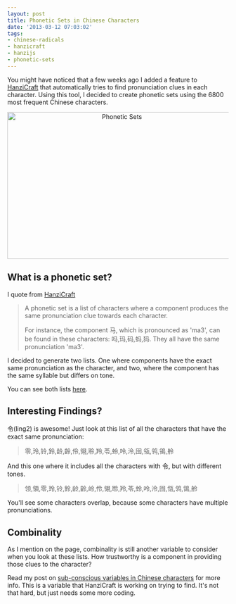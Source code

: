 ```yaml
---
layout: post
title: Phonetic Sets in Chinese Characters
date: '2013-03-12 07:03:02'
tags:
- chinese-radicals
- hanzicraft
- hanzijs
- phonetic-sets
---
```


You might have noticed that a few weeks ago I added a feature to <a href="http://hanzicraft.com" target="_blank">HanziCraft</a> that automatically tries to find pronunciation clues in each character. Using this tool, I decided to create phonetic sets using the 6800 most frequent Chinese characters.
<p style="text-align: center;"><a href="http://res.cloudinary.com/daxztt3th/image/upload/v1412837063/Screen-Shot-2013-03-12-at-12_54_18-PM_auaptr.png"><img class="aligncenter  wp-image-1478" alt="Phonetic Sets" src="http://res.cloudinary.com/daxztt3th/image/upload/v1412837063/Screen-Shot-2013-03-12-at-12_54_18-PM_auaptr.png" width="506" height="334" /></a></p>

<h2>What is a phonetic set?</h2>
I quote from <a href="http://hanzicraft.com/lists/phonetic-sets" target="_blank">HanziCraft</a>
<blockquote>A phonetic set is a list of characters where a component produces the same pronunciation clue towards each character.

For instance, the component 马, which is pronounced as 'ma3', can be found in these characters: 吗,玛,码,蚂,犸. They all have the same pronunciation 'ma3'.</blockquote>
I decided to generate two lists. One where components have the exact same pronunciation as the character, and two, where the component has the same syllable but differs on tone.

You can see both lists <a href="http://hanzicraft.com/lists/phonetic-sets" target="_blank">here</a>.
<h2>Interesting Findings?</h2>
令(ling2) is awesome! Just look at this list of all the characters that have the exact same pronunciation:
<blockquote>零,玲,铃,鈴,龄,齡,伶,翎,聆,羚,苓,蛉,呤,泠,囹,瓴,鸰,鴒,舲</blockquote>
And this one where it includes all the characters with 令, but with different tones.
<blockquote>领,領,零,玲,铃,鈴,龄,齡,岭,伶,翎,聆,羚,苓,蛉,呤,泠,囹,瓴,鸰,鴒,舲</blockquote>
You'll see some characters overlap, because some characters have multiple pronunciations.
<h2>Combinality</h2>
As I mention on the page, combinality is still another variable to consider when you look at these lists. How trustworthy is a component in providing those clues to the character?

Read my post on <a title="5 ways Chinese radicals are sub-consciously trolling you" href="http://confusedlaowai.com/2012/05/5-ways-chinese-radicals-sub-consciously-trolling/">sub-conscious variables in Chinese characters</a> for more info. This is a variable that HanziCraft is working on trying to find. It's not that hard, but just needs some more coding.